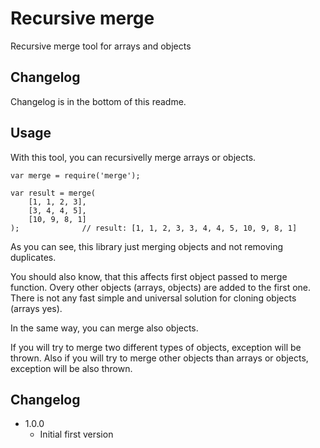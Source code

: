 # Recursive merge

Recursive merge tool for arrays and objects

## Changelog

Changelog is in the bottom of this readme.

## Usage

With this tool, you can recursivelly merge arrays or objects.

```
var merge = require('merge');

var result = merge(
	[1, 1, 2, 3],
	[3, 4, 4, 5],
	[10, 9, 8, 1]
);				// result: [1, 1, 2, 3, 3, 4, 4, 5, 10, 9, 8, 1]
```

As you can see, this library just merging objects and not removing duplicates.

You should also know, that this affects first object passed to merge function. Overy other objects (arrays, objects) are
added to the first one. There is not any fast simple and universal solution for cloning objects (arrays yes).

In the same way, you can merge also objects.

If you will try to merge two different types of objects, exception will be thrown. Also if you will try to merge other
objects than arrays or objects, exception will be also thrown.

## Changelog

* 1.0.0
	+ Initial first version